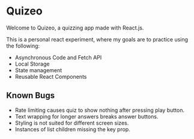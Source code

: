 
# Quizeo

Welcome to Quizeo, a quizzing app made with React.js.

This is a personal react experiment, where my goals are to practice using the following:
- Asynchronous Code and Fetch API
- Local Storage
- State management
- Reusable React Components

## Known Bugs

- Rate limiting causes quiz to show nothing after pressing play button.
- Text wrapping for longer answers breaks answer buttons.
- Styling is not suited for different screen sizes.
- Instances of list children missing the key prop.
